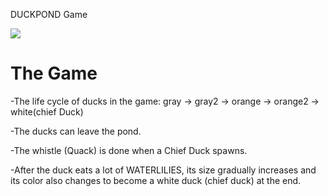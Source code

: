  DUCKPOND Game
 
 ![](https://i.imgur.com/8lLLAcl.png)

# The Game 

 -The life cycle of ducks in the game:
  gray -> gray2 -> orange -> orange2 -> white(chief Duck)

 -The ducks can leave the pond.

 -The whistle (Quack) is done when a Chief Duck spawns.

 -After the duck eats a lot of WATERLILIES, its size gradually increases and its color 
  also changes to become a white duck (chief duck) at the end.
